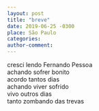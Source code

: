 ```yaml
---
layout: post
title: "breve"
date: 2019-06-25 -0300
place: São Paulo
categories: 
author-comment:
---
```


<!--more-->
cresci lendo Fernando Pessoa  
achando sofrer bonito  
acordo tantos dias  
achando viver sofrido  
vivo outros dias   
tanto
zombando das trevas  
